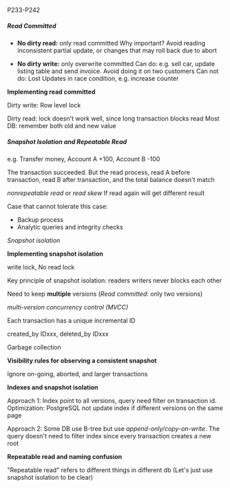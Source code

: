 P233-P242

##### Read Committed

- **No dirty read:** only read committed
  Why important? Avoid reading inconsistent partial update, or changes that may roll back due to abort

- **No dirty write:** only overwrite committed
  Can do: e.g. sell car, update listing table and send invoice. Avoid doing it on two customers
  Can not do: Lost Updates in race condition, e.g. increase counter

**Implementing read committed**

Dirty write: 
Row level lock

Dirty read: 
lock doesn't work well, since long transaction blocks read
Most DB: remember both old and new value

##### Snapshot Isolation and Repeatable Read

e.g.
Transfer money, Account A +100, Account B -100

The transaction succeeded. But the read process, read A before transaction, read B after transaction, and the total balance doesn't match

*nonrepeatable read* or *read skew*
If read again will get different result

Case that cannot tolerate this case:

- Backup process
- Analytic queries and integrity checks

*Snapshot isolation*

**Implementing snapshot isolation**

write lock, No read lock

Key principle of snapshot isolation: readers writers never blocks each other

Need to keep **multiple** versions
(*Read committed*: only two versions)

*multi-version concurrency control (MVCC)*

Each transaction has a unique incremental ID

created_by IDxxx, deleted_by IDxxx

Garbage collection

**Visibility rules for observing a consistent snapshot**

Ignore on-going, aborted, and larger transactions

**Indexes and snapshot isolation**

Approach 1: Index point to all versions, query need filter on transaction id.
Optimization: PostgreSQL not update index if different versions on the same page

Approach 2: Some DB use B-tree but use *append-only/copy-on-write*. The query doesn't need to filter index since every transaction creates a new root

**Repeatable read and naming confusion**

"Repeatable read" refers to different things in different db
(Let's just use snapshot isolation to be clear)
